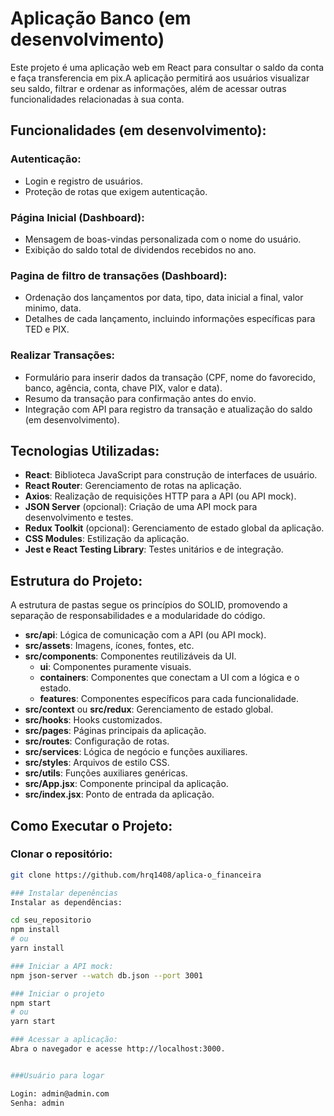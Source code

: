 # Aplicação Banco (em desenvolvimento)

Este projeto é uma aplicação web em React para consultar o saldo da conta e faça transferencia em pix.A aplicação permitirá aos usuários visualizar seu saldo, filtrar e ordenar as informações, além de acessar outras funcionalidades relacionadas à sua conta.

## Funcionalidades (em desenvolvimento):

### Autenticação:
- Login e registro de usuários.
- Proteção de rotas que exigem autenticação.

### Página Inicial (Dashboard):
- Mensagem de boas-vindas personalizada com o nome do usuário.
- Exibição do saldo total de dividendos recebidos no ano.

### Pagina de filtro de transações (Dashboard):
- Ordenação dos lançamentos por data, tipo, data inicial a final, valor minimo, data.
- Detalhes de cada lançamento, incluindo informações específicas para TED e PIX.

### Realizar Transações:
- Formulário para inserir dados da transação (CPF, nome do favorecido, banco, agência, conta, chave PIX, valor e data).
- Resumo da transação para confirmação antes do envio.
- Integração com API para registro da transação e atualização do saldo (em desenvolvimento).

## Tecnologias Utilizadas:
- **React**: Biblioteca JavaScript para construção de interfaces de usuário.
- **React Router**: Gerenciamento de rotas na aplicação.
- **Axios**: Realização de requisições HTTP para a API (ou API mock).
- **JSON Server** (opcional): Criação de uma API mock para desenvolvimento e testes.
- **Redux Toolkit** (opcional): Gerenciamento de estado global da aplicação.
- **CSS Modules**: Estilização da aplicação.
- **Jest e React Testing Library**: Testes unitários e de integração.

## Estrutura do Projeto:
A estrutura de pastas segue os princípios do SOLID, promovendo a separação de responsabilidades e a modularidade do código.



- **src/api**: Lógica de comunicação com a API (ou API mock).
- **src/assets**: Imagens, ícones, fontes, etc.
- **src/components**: Componentes reutilizáveis da UI.
  - **ui**: Componentes puramente visuais.
  - **containers**: Componentes que conectam a UI com a lógica e o estado.
  - **features**: Componentes específicos para cada funcionalidade.
- **src/context** ou **src/redux**: Gerenciamento de estado global.
- **src/hooks**: Hooks customizados.
- **src/pages**: Páginas principais da aplicação.
- **src/routes**: Configuração de rotas.
- **src/services**: Lógica de negócio e funções auxiliares.
- **src/styles**: Arquivos de estilo CSS.
- **src/utils**: Funções auxiliares genéricas.
- **src/App.jsx**: Componente principal da aplicação.
- **src/index.jsx**: Ponto de entrada da aplicação.

## Como Executar o Projeto:

### Clonar o repositório:
```bash
git clone https://github.com/hrq1408/aplica-o_financeira

### Instalar depenências 
Instalar as dependências:

cd seu_repositorio
npm install
# ou
yarn install

### Iniciar a API mock:
npm json-server --watch db.json --port 3001

### Iniciar o projeto
npm start
# ou
yarn start

### Acessar a aplicação:
Abra o navegador e acesse http://localhost:3000.


###Usuário para logar

Login: admin@admin.com
Senha: admin
 